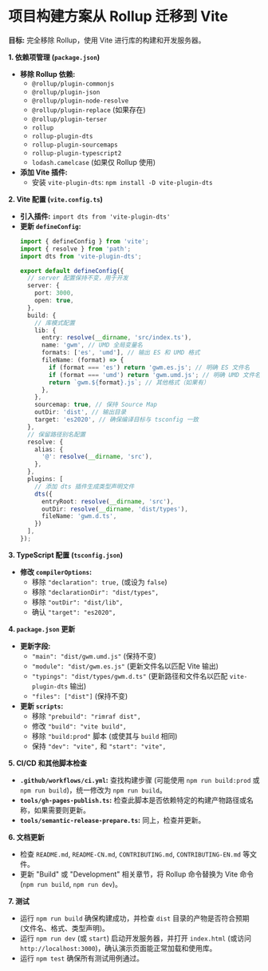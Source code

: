 # 项目构建方案从 Rollup 迁移到 Vite

**目标:** 完全移除 Rollup，使用 Vite 进行库的构建和开发服务器。

**1. 依赖项管理 (`package.json`)**

*   **移除 Rollup 依赖:**
    *   `@rollup/plugin-commonjs`
    *   `@rollup/plugin-json`
    *   `@rollup/plugin-node-resolve`
    *   `@rollup/plugin-replace` (如果存在)
    *   `@rollup/plugin-terser`
    *   `rollup`
    *   `rollup-plugin-dts`
    *   `rollup-plugin-sourcemaps`
    *   `rollup-plugin-typescript2`
    *   `lodash.camelcase` (如果仅 Rollup 使用)
*   **添加 Vite 插件:**
    *   安装 `vite-plugin-dts`: `npm install -D vite-plugin-dts`

**2. Vite 配置 (`vite.config.ts`)**

*   **引入插件:** `import dts from 'vite-plugin-dts'`
*   **更新 `defineConfig`:**
    ```typescript
    import { defineConfig } from 'vite';
    import { resolve } from 'path';
    import dts from 'vite-plugin-dts';

    export default defineConfig({
      // server 配置保持不变，用于开发
      server: {
        port: 3000,
        open: true,
      },
      build: {
        // 库模式配置
        lib: {
          entry: resolve(__dirname, 'src/index.ts'),
          name: 'gwm', // UMD 全局变量名
          formats: ['es', 'umd'], // 输出 ES 和 UMD 格式
          fileName: (format) => {
            if (format === 'es') return 'gwm.es.js'; // 明确 ES 文件名
            if (format === 'umd') return 'gwm.umd.js'; // 明确 UMD 文件名
            return `gwm.${format}.js`; // 其他格式（如果有）
          },
        },
        sourcemap: true, // 保持 Source Map
        outDir: 'dist', // 输出目录
        target: 'es2020', // 确保编译目标与 tsconfig 一致
      },
      // 保留路径别名配置
      resolve: {
        alias: {
          '@': resolve(__dirname, 'src'),
        },
      },
      plugins: [
        // 添加 dts 插件生成类型声明文件
        dts({
          entryRoot: resolve(__dirname, 'src'),
          outDir: resolve(__dirname, 'dist/types'),
          fileName: 'gwm.d.ts',
        })
      ],
    });
    ```

**3. TypeScript 配置 (`tsconfig.json`)**

*   **修改 `compilerOptions`:**
    *   移除 `"declaration": true,` (或设为 `false`)
    *   移除 `"declarationDir": "dist/types",`
    *   移除 `"outDir": "dist/lib",`
    *   确认 `"target": "es2020",`

**4. `package.json` 更新**

*   **更新字段:**
    *   `"main": "dist/gwm.umd.js"` (保持不变)
    *   `"module": "dist/gwm.es.js"` (更新文件名以匹配 Vite 输出)
    *   `"typings": "dist/types/gwm.d.ts"` (更新路径和文件名以匹配 `vite-plugin-dts` 输出)
    *   `"files": ["dist"]` (保持不变)
*   **更新 `scripts`:**
    *   移除 `"prebuild": "rimraf dist",`
    *   修改 `"build": "vite build",`
    *   移除 `"build:prod"` 脚本 (或使其与 `build` 相同)
    *   保持 `"dev": "vite",` 和 `"start": "vite",`

**5. CI/CD 和其他脚本检查**

*   **`.github/workflows/ci.yml`:** 查找构建步骤 (可能使用 `npm run build:prod` 或 `npm run build`)，统一修改为 `npm run build`。
*   **`tools/gh-pages-publish.ts`:** 检查此脚本是否依赖特定的构建产物路径或名称，如果需要则更新。
*   **`tools/semantic-release-prepare.ts`:** 同上，检查并更新。

**6. 文档更新**

*   检查 `README.md`, `README-CN.md`, `CONTRIBUTING.md`, `CONTRIBUTING-EN.md` 等文件。
*   更新 "Build" 或 "Development" 相关章节，将 Rollup 命令替换为 Vite 命令 (`npm run build`, `npm run dev`)。

**7. 测试**

*   运行 `npm run build` 确保构建成功，并检查 `dist` 目录的产物是否符合预期 (文件名、格式、类型声明)。
*   运行 `npm run dev` (或 `start`) 启动开发服务器，并打开 `index.html` (或访问 `http://localhost:3000`)，确认演示页面能正常加载和使用库。
*   运行 `npm test` 确保所有测试用例通过。